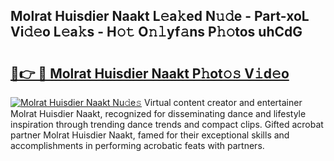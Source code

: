 ## Molrat Huisdier Naakt L𝚎a𝚔ed N𝚞𝚍e - Part-xoL Vi𝚍𝚎o L𝚎a𝚔s - H𝚘𝚝 O𝚗𝚕yf𝚊ns P𝚑𝚘tos uhCdG

# <h2><a href="http://kf8piji.oniu.top/?m=Molrat+Huisdier+Naakt">🔗👉 🔴 Molrat Huisdier Naakt P𝚑ot𝚘𝚜 V𝚒d𝚎o</a></h2>

[![Molrat Huisdier Naakt Nu𝚍e𝚜](https://i.imgur.com/0qMVB7G.gif)](http://kf8piji.oniu.top/?m=Molrat+Huisdier+Naakt)
Virtual content creator and entertainer Molrat Huisdier Naakt, recognized for disseminating dance and lifestyle inspiration through trending dance trends and compact clips. Gifted acrobat partner Molrat Huisdier Naakt, famed for their exceptional skills and accomplishments in performing acrobatic feats with partners.  
